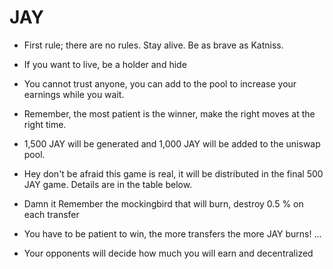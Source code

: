 # JAY
- First rule; there are no rules. Stay alive. Be as brave as Katniss.

- If you want to live, be a holder and hide

- You cannot trust anyone, you can add to the pool to increase your earnings while you wait.

- Remember, the most patient is the winner, make the right moves at the right time.

- 1,500 JAY will be generated and 1,000 JAY will be added to the uniswap pool.

- Hey don't be afraid this game is real, it will be distributed in the final 500 JAY game. Details are in the table below.

- Damn it Remember the mockingbird that will burn, destroy 0.5 % on each transfer

-  You have to be patient to win, the more transfers the more JAY burns! ... 

-  Your opponents will decide how much you will earn and decentralized

